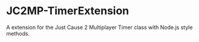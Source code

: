 # JC2MP-TimerExtension
A extension for the Just Cause 2 Multiplayer Timer class with Node.js style methods.
